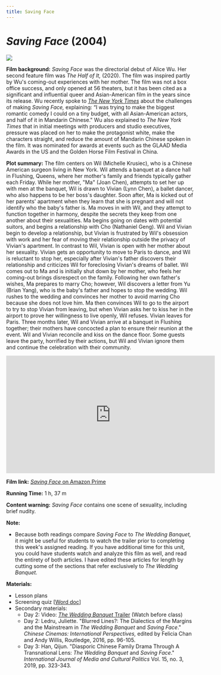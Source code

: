 ```yaml
---
title: Saving Face
---
```

# *Saving Face* (2004)
<a href="https://images-na.ssl-images-amazon.com/images/I/51ZiZnecONL._SY445_.jpg">
<img src="https://images-na.ssl-images-amazon.com/images/I/51ZiZnecONL._SY445_.jpg" class="poster">
</a>

**Film background:** *Saving Face* was the directorial debut of Alice Wu. Her second feature film was *The Half of It,* (2020). The film was inspired partly by Wu's coming-out experiences with her mother. The film was not a box office success, and only opened at 56 theaters, but it has been cited as a significant and influential queer and Asian-American film in the years since its release. Wu recently spoke to [*The New York Times*](https://www.nytimes.com/2020/04/29/movies/the-half-of-it-alice-wu.html) about the challenges of making *Saving Face,* explaining: “I was trying to make the biggest romantic comedy I could on a tiny budget, with all Asian-American actors, and half of it in Mandarin Chinese." Wu also explained to *The New York Times* that in initial meetings with producers and studio executives, pressure was placed on her to make the protagonist white, make the characters straight, and reduce the amount of Mandarin Chinese spoken in the film. It was nominated for awards at events such as the GLAAD Media Awards in the US and the Golden Horse Film Festival in China.

**Plot summary:** The film centers on Wil (Michelle Krusiec), who is a Chinese American surgeon living in New York. Wil attends a banquet at a dance hall in Flushing, Queens, where her mother's family and friends typically gather each Friday. While her mother, "Ma" (Joan Chen), attempts to set her up with men at the banquet, Wil is drawn to Vivian (Lynn Chen), a ballet dancer, who also happens to be her boss's daughter. Soon after, Ma is kicked out of her parents' apartment when they learn that she is pregnant and will not identify who the baby's father is. Ma moves in with Wil, and they attempt to function together in harmony, despite the secrets they keep from one another about their sexualities. Ma begins going on dates with potential suitors, and begins a relationship with Cho (Nathaniel Geng). Wil and Vivian begin to develop a relationship, but Vivian is frustrated by Wil's obsession with work and her fear of moving their relationship outside the privacy of Vivian's apartment. In contrast to Wil, Vivian is open with her mother about her sexuality. Vivian gets an opportunity to move to Paris to dance, and Wil is reluctant to stop her, especially after Vivian's father discovers their relationship and criticizes Wil for foreclosing Vivian's dreams of ballet. Wil comes out to Ma and is initially shut down by her mother, who feels her coming-out brings disrespect on the family. Following her own father's wishes, Ma prepares to marry Cho; however, Wil discovers a letter from Yu (Brian Yang), who is the baby's father and hopes to stop the wedding. Wil rushes to the wedding and convinces her mother to avoid marring Cho because she does not love him. Ma then convinces Wil to go to the airport to try to stop Vivian from leaving, but when Vivian asks her to kiss her in the airport to prove her willingness to live openly, Wil refuses. Vivian leaves for Paris. Three months later, Wil and Vivian arrive at a banquet in Flushing together; their mothers have concocted a plan to ensure their reunion at the event. Wil and Vivian reconcile and kiss on the dance floor. Some guests leave the party, horrified by their actions, but Wil and Vivian ignore them and continue the celebration with their community.

<div class="video-container">
<iframe width="560" height="315" src="https://www.youtube.com/embed/78h8WeP3Oas" frameborder="0" allow="accelerometer; autoplay; clipboard-write; encrypted-media; gyroscope; picture-in-picture" allowfullscreen></iframe>
</div>

**Film link:** [*Saving Face* on Amazon Prime](https://www.amazon.com/Saving-Face-Michelle-Krusiec/dp/B0891RPXNY)

**Running Time:** 1 h, 37 m

**Content warning:** *Saving Face* contains one scene of sexuality, including brief nudity.

**Note:**
* Because both readings compare *Saving Face* to *The Wedding Banquet,* it might be useful for students to watch the trailer prior to completing this week's assigned reading. If you have additional time for this unit, you could have students watch and analyze this film as well, and read the entirety of both articles. I have edited these articles for length by cutting some of the sections that refer exclusively to *The Wedding Banquet.*

**Materials:**
* Lesson plans
* Screening quiz [<a href="/modules/unit 1: comedy/Saving Face Quiz.docx" download>Word doc</a>]
* Secondary materials:
    * Day 2: Video: [*The Wedding Banquet* Trailer](https://www.youtube.com/watch?v=5kVkRhXt3S4) (Watch before class)
    * Day 2: Ledru, Juliette. "Blurred Lines?: The Dialectics of the Margins and the Mainstream in *The Wedding Banquet* and *Saving Face*." *Chinese Cinemas: International Perspectives,* edited by Felicia Chan and Andy Willis, Routledge, 2016, pp. 96-105.
    * Day 3: Han, Qijun. "Diasporic Chinese Family Drama Through A Transnational Lens: *The Wedding Banquet* and *Saving Face*." *International Journal of Media and Cultural Politics* Vol. 15, no. 3, 2019, pp. 323-343.
